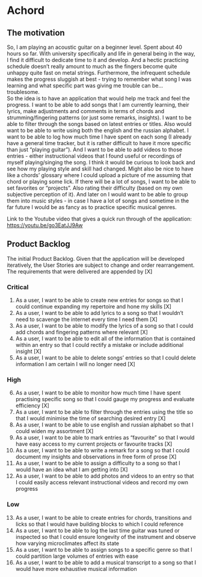 # Achord

## The motivation

So, I am playing an acoustic guitar on a beginner level. Spent about 40 hours so far. With university specifically and life in general being in the way, I find it difficult to dedicate time to it and develop. And a hectic practicing schedule doesn’t really amount to much as the fingers become quite unhappy quite fast on metal strings. Furthermore, the infrequent schedule makes the progress sluggish at best - trying to remember what song I was learning and what specific part was giving me trouble can be… troublesome.  
	So the idea is to have an application that would help me track and feel the progress. I want to be able to add songs that I am currently learning, their lyrics, make adjustments and comments in terms of chords and strumming/fingering patterns (or just some remarks, insights). I want to be able to filter through the songs based on latest entries or titles. Also would want to be able to write using both the english and the russian alphabet. I want to be able to log how much time I have spent on each song (I already have a general time tracker, but it is rather difficult to have it more specific than just “playing guitar”). And I want to be able to add videos to those entries - either instructional videos that I found useful or recordings of myself playing/singing the song. I think it would be curious to look back and see how my playing style and skill had changed. Might also be nice to have like a chords’ glossary where I could upload a picture of me assuming that chord or playing some lick. If there will be a lot of songs, I want to be able to set favorites or “projects”. Also rating their difficulty (based on my own subjective perception of it). And later on I would want to be able to group them into music styles - in case I have a lot of songs and sometime in the far future I would be as fancy as to practice specific musical genres.

Link to the Youtube video that gives a quick run through of the application: https://youtu.be/go3EatJJ9Aw

## Product Backlog
The initial Product Backlog. Given that the application will be developed iteratively, the User Stories are subject to change and order rearrangement. The requirements that were delivered are appended by [X]

### Critical
1. As a user, I want to be able to create new entries for songs so that I could continue expanding my repertoire and hone my skills [X]
2. As a user, I want to be able to add lyrics to a song so that I wouldn’t need to scavenge the internet every time I need them [X]
3. As a user, I want to be able to modify the lyrics of a song so that I could add chords and fingering patterns where relevant [X]
4. As a user, I want to be able to edit all of the information that is contained within an entry so that I could rectify a mistake or include additional insight [X]
5. As a user, I want to be able to delete songs’ entries so that I could delete information I am certain I will no longer need [X]


### High
6. As a user, I want to be able to monitor how much time I have spent practising specific song so that I could gauge my progress and evaluate efficiency [X]
7. As a user, I want to be able to filter through the entries using the title so that I would minimise the time of searching desired entry [X]
8. As a user, I want to be able to use english and russian alphabet so that I could widen my assortment [X]
9. As a user, I want to be able to mark entries as “favourite” so that I would have easy access to my current projects or favourite tracks [X]
10. As a user, I want to be able to write a remark for a song so that I could document my insights and observations in free form of prose [X]
11. As a user, I want to be able to assign a difficulty to a song so that I would have an idea what I am getting into [X]
12. As a user, I want to be able to add photos and videos to an entry so that I could easily access relevant instructional videos and record my own progress


### Low
13. As a user, I want to be able to create entries for chords, transitions and licks so that I would have building blocks to which I could reference
14. As a user, I want to be able to log the last time guitar was tuned or inspected so that I could ensure longevity of the instrument and observe how varying microclimates affect its state
15. As a user, I want to be able to assign songs to a specific genre so that I could partition large volumes of entries with ease
16. As a user, I want to be able to add a musical transcript to a song so that I would have more exhaustive musical information 
